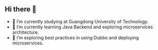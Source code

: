 ## Hi there 👋

- 📖 I’m currently studying at Guangdong University of Technology.
- 🌱 I’m currently learning Java Backend and exploring microservices architecture.
- 🤔 I’m exploring best practices in using Dubbo and deploying microservices.


